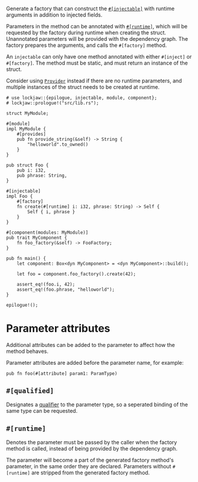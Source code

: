 Generate a factory that can construct the [`#[injectable]`](crate::injectable) with runtime
arguments in addition to injected fields.

Parameters in the method can be annotated with [`#[runtime]`](#runtime), which will be requested by
the factory during runtime when creating the struct. Unannotated parameters will be provided with
the dependency graph. The factory prepares the arguments, and calls the `#[factory]` method.

An `injectable` can only have one method annotated with either `#[inject]` or `#[factory]`. The
method must be static, and must return an instance of the struct.

Consider using [`Provider`](crate::Provider) instead if there are no runtime parameters, and
multiple instances of the struct needs to be created at runtime.

```
# use lockjaw::{epilogue, injectable, module, component};
# lockjaw::prologue!("src/lib.rs");

struct MyModule;

#[module]
impl MyModule {
    #[provides]
    pub fn provide_string(&self) -> String {
        "helloworld".to_owned()
    }
}

pub struct Foo {
    pub i: i32,
    pub phrase: String,
}

#[injectable]
impl Foo {
    #[factory]
    fn create(#[runtime] i: i32, phrase: String) -> Self {
        Self { i, phrase }
    }
}

#[component(modules: MyModule)]
pub trait MyComponent {
    fn foo_factory(&self) -> FooFactory;
}

pub fn main() {
    let component: Box<dyn MyComponent> = <dyn MyComponent>::build();

    let foo = component.foo_factory().create(42);

    assert_eq!(foo.i, 42);
    assert_eq!(foo.phrase, "helloworld");
}

epilogue!();
```

# Parameter attributes

Additional attributes can be added to the parameter to affect how the method behaves.

Parameter attributes are added before the parameter name, for example:

```ignore
pub fn foo(#[attribute] param1: ParamType)
```

## `#[qualified]`

Designates a [qualifier](crate::qualifier) to the parameter type, so a seperated binding of the same
type can be requested.

## `#[runtime]`

Denotes the parameter must be passed by the caller when the factory method is called, instead of
being provided by the dependency graph.

The parameter will become a part of the generated factory method's parameter, in the same order they
are declared. Parameters without `#[runtime]` are stripped from the generated factory method. 